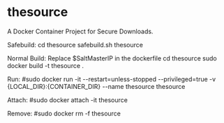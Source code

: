 # thesource
A Docker Container Project for Secure Downloads. 

Safebuild:
cd thesource
safebuild.sh thesource

Normal Build: 
Replace $SaltMasterIP in the dockerfile
cd thesource
sudo docker build -t thesource .

Run:
#sudo docker run -it --restart=unless-stopped --privileged=true -v {LOCAL_DIR}:{CONTAINER_DIR} --name thesource thesource

Attach: 
#sudo docker attach -it thesource

Remove:
#sudo docker rm -f thesource